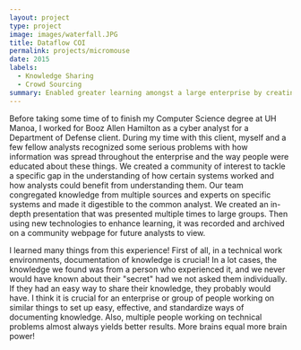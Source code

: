 ```yaml
---
layout: project
type: project
image: images/waterfall.JPG
title: Dataflow COI
permalink: projects/micromouse
date: 2015
labels:
  - Knowledge Sharing
  - Crowd Sourcing
summary: Enabled greater learning amongst a large enterprise by creating a community of interest (COI)
---
```


Before taking some time of to finish my Computer Science degree at UH Manoa, I worked for Booz Allen Hamilton as a cyber analyst for a Department of Defense client. During my time with this client, myself and a few fellow analysts recognized some serious problems with how information was spread throughout the enterprise and the way people were educated about these things. We created a community of interest to tackle a specific gap in the understanding of how certain systems worked and how analysts could benefit from understanding them. Our team congregated knowledge from multiple sources and experts on specific systems and made it digestible to the common analyst. We created an in-depth presentation that was presented multiple times to large groups. Then using new technologies to enhance learning, it was recorded and archived on a community webpage for future analysts to view. 

I learned many things from this experience! First of all, in a technical work environments, documentation of knowledge is crucial! In a lot cases, the knowledge we found was from a person who experienced it, and we never would have known about their "secret" had we not asked them individually. If they had an easy way to share their knowledge, they probably would have. I think it is crucial for an enterprise or group of people working on similar things to set up easy, effective, and standardize ways of documenting knowledge. Also, multiple people working on technical problems almost always yields better results. More brains equal more brain power!



